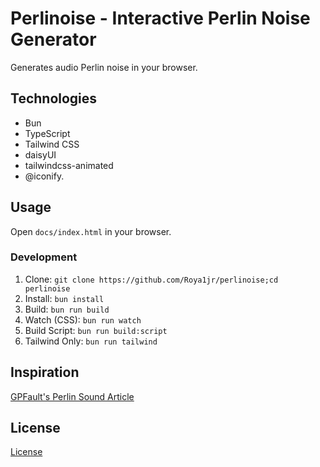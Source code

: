 # Perlinoise - Interactive Perlin Noise Generator

Generates audio Perlin noise in your browser.

## Technologies

* Bun
* TypeScript
* Tailwind CSS
* daisyUI
* tailwindcss-animated
* @iconify.

## Usage

Open `docs/index.html` in your browser.

### Development

1. Clone: `git clone https://github.com/Roya1jr/perlinoise;cd perlinoise`
2. Install: `bun install`
3. Build: `bun run build`
4. Watch (CSS): `bun run watch`
5. Build Script: `bun run build:script`
6. Tailwind Only: `bun run tailwind`

## Inspiration

[GPFault&#39;s Perlin Sound Article](https://gpfault.net/posts/perlin-sound.txt.html)

## License

[License](./LICENSE)
